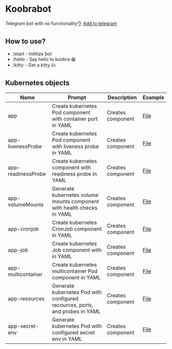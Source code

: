 # Koobrabot

Telegram bot with no functionality👌
[Add to telegram](https://t.me/koobrabot_bot)

## How to use?

- /start - Initilize bot
- /hello - Say hello to koobra 😁
- /kitty - Get a kitty 👍

## Kubernetes objects

| Name               | Prompt                                                                       | Description       | Example                                                                              |
| ------------------ | ---------------------------------------------------------------------------- | ----------------- | ------------------------------------------------------------------------------------ |
| app                | Create kubernetes Pod component with container port in YAML                  | Creates component | [File](https://github.com/Chubasic/koobrabot/blob/main/yaml/app.yaml)                |
| app-livenessProbe  | Create kubernetes Pod component with liveness probe in YAML                  | Creates component | [File](https://github.com/Chubasic/koobrabot/blob/main/yaml/app-livenessProbe.yaml)  |
| app-readinessProbe | Create kubernetes component with readiness probe in YAML                     | Creates component | [File](https://github.com/Chubasic/koobrabot/blob/main/yaml/app-readinessProbe.yaml) |
| app-volumeMounts   | Generate kubernetes volume mounts component with health checks in YAML       | Creates component | [File](https://github.com/Chubasic/koobrabot/blob/main/yaml/app-volumeMounts.yaml)   |
| app-cronjob        | Create kubernetes CronJob component in YAML                                  | Creates component | [File](https://github.com/Chubasic/koobrabot/blob/main/yaml/app-cronjob.yaml)        |
| app-job            | Create kubernetes Job component with in YAML                                 | Creates component | [File](https://github.com/Chubasic/koobrabot/blob/main/yaml/app-job.yaml)            |
| app-multicontainer | Create kubernetes multicontainer Pod component in YAML                       | Creates component | [File](https://github.com/Chubasic/koobrabot/blob/main/yaml/app-multicontainer.yaml) |
| app-resources      | Generate kubernetes Pod with configured recources, ports, and probes in YAML | Creates component | [File](https://github.com/Chubasic/koobrabot/blob/main/yaml/app-resources.yaml)      |
| app-secret-env     | Generate kubernetes Pod with configured secret env in YAML                   | Creates component | [File](https://github.com/Chubasic/koobrabot/blob/main/yaml/app-secret-env.yaml)     |
